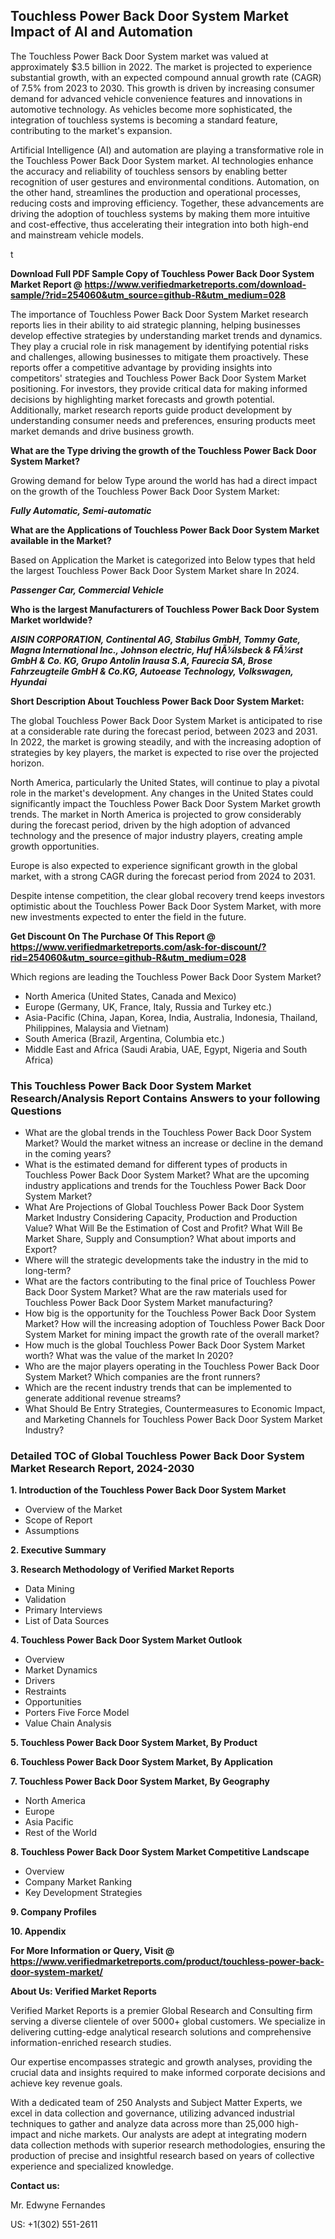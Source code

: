 <h2>Touchless Power Back Door System Market Impact of AI and Automation</h2><p>The Touchless Power Back Door System market was valued at approximately $3.5 billion in 2022. The market is projected to experience substantial growth, with an expected compound annual growth rate (CAGR) of 7.5% from 2023 to 2030. This growth is driven by increasing consumer demand for advanced vehicle convenience features and innovations in automotive technology. As vehicles become more sophisticated, the integration of touchless systems is becoming a standard feature, contributing to the market's expansion.</p><p>Artificial Intelligence (AI) and automation are playing a transformative role in the Touchless Power Back Door System market. AI technologies enhance the accuracy and reliability of touchless sensors by enabling better recognition of user gestures and environmental conditions. Automation, on the other hand, streamlines the production and operational processes, reducing costs and improving efficiency. Together, these advancements are driving the adoption of touchless systems by making them more intuitive and cost-effective, thus accelerating their integration into both high-end and mainstream vehicle models.</p>t</p><p id="" class=""><strong>Download Full PDF Sample Copy of Touchless Power Back Door System Market Report @ <a href="https://www.verifiedmarketreports.com/download-sample/?rid=254060&utm_source=github-R&utm_medium=028" target="_blank">https://www.verifiedmarketreports.com/download-sample/?rid=254060&utm_source=github-R&utm_medium=028</a></strong></p><p>The importance of&nbsp;Touchless Power Back Door System Market research reports lies in their ability to aid strategic planning, helping businesses develop effective strategies by understanding market trends and dynamics. They play a crucial role in risk management by identifying potential risks and challenges, allowing businesses to mitigate them proactively. These reports offer a competitive advantage by providing insights into competitors' strategies and Touchless Power Back Door System Market positioning. For investors, they provide critical data for making informed decisions by highlighting market forecasts and growth potential. Additionally, market research reports guide product development by understanding consumer needs and preferences, ensuring products meet market demands and drive business growth.</p><p><strong>What are the&nbsp;Type driving the growth of the Touchless Power Back Door System Market?</strong></p><p id="" class="">Growing demand for below Type around the world has had a direct impact on the growth of the Touchless Power Back Door System Market:</p><em><strong>Fully Automatic, Semi-automatic</strong></em></p><strong>What are the&nbsp;Applications&nbsp;of Touchless Power Back Door System Market available in the Market?</strong></p><p id="" class="">Based on Application the Market is categorized into Below types that held the largest Touchless Power Back Door System Market share In 2024.</p><em><strong>Passenger Car, Commercial Vehicle</strong></em></p><strong>Who is the largest Manufacturers of Touchless Power Back Door System Market worldwide?</strong></p><p><em><strong>AISIN CORPORATION, Continental AG, Stabilus GmbH, Tommy Gate, Magna International Inc., Johnson electric, Huf HÃ¼lsbeck & FÃ¼rst GmbH & Co. KG, Grupo Antolin Irausa S.A, Faurecia SA, Brose Fahrzeugteile GmbH & Co.KG, Autoease Technology, Volkswagen, Hyundai</strong></em></p><p id="" class=""><strong>Short Description About Touchless Power Back Door System Market:</strong></p><p>The global Touchless Power Back Door System Market is anticipated to rise at a considerable rate during the forecast period, between 2023 and 2031. In 2022, the market is growing steadily, and with the increasing adoption of strategies by key players, the market is expected to rise over the projected horizon.</p><p>North America, particularly the United States, will continue to play a pivotal role in the market's development. Any changes in the United States could significantly impact the Touchless Power Back Door System Market growth trends. The market in North America is projected to grow considerably during the forecast period, driven by the high adoption of advanced technology and the presence of major industry players, creating ample growth opportunities.</p><p>Europe is also expected to experience significant growth in the global market, with a strong CAGR during the forecast period from 2024 to 2031.</p><p>Despite intense competition, the clear global recovery trend keeps investors optimistic about the Touchless Power Back Door System Market, with more new investments expected to enter the field in the future.</p><p id="" class=""><strong>Get Discount On The Purchase Of This Report @ <a href="https://www.verifiedmarketreports.com/ask-for-discount/?rid=254060&utm_source=github-R&utm_medium=028" target="_blank">https://www.verifiedmarketreports.com/ask-for-discount/?rid=254060&utm_source=github-R&utm_medium=028</a></strong></p>Which regions are leading the Touchless Power Back Door System Market?</p><ul><li>North America (United States, Canada and Mexico)</li><li>Europe (Germany, UK, France, Italy, Russia and Turkey etc.)</li><li>Asia-Pacific (China, Japan, Korea, India, Australia, Indonesia, Thailand, Philippines, Malaysia and Vietnam)</li><li>South America (Brazil, Argentina, Columbia etc.)</li><li>Middle East and Africa (Saudi Arabia, UAE, Egypt, Nigeria and South Africa)</li></ul><h3 id="" class="">This Touchless Power Back Door System Market Research/Analysis Report Contains Answers to your following Questions</h3><ul><li>What are the global trends in the Touchless Power Back Door System Market? Would the market witness an increase or decline in the demand in the coming years?</li><li>What is the estimated demand for different types of products in Touchless Power Back Door System Market? What are the upcoming industry applications and trends for the Touchless Power Back Door System Market?</li><li>What Are Projections of Global Touchless Power Back Door System Market Industry Considering Capacity, Production and Production Value? What Will Be the Estimation of Cost and Profit? What Will Be Market Share, Supply and Consumption? What about imports and Export?</li><li>Where will the strategic developments take the industry in the mid to long-term?</li><li>What are the factors contributing to the final price of Touchless Power Back Door System Market? What are the raw materials used for Touchless Power Back Door System Market manufacturing?</li><li>How big is the opportunity for the Touchless Power Back Door System Market? How will the increasing adoption of Touchless Power Back Door System Market for mining impact the growth rate of the overall market?</li><li>How much is the global Touchless Power Back Door System Market worth? What was the value of the market In 2020?</li><li>Who are the major players operating in the Touchless Power Back Door System Market? Which companies are the front runners?</li><li>Which are the recent industry trends that can be implemented to generate additional revenue streams?</li><li>What Should Be Entry Strategies, Countermeasures to Economic Impact, and Marketing Channels for Touchless Power Back Door System Market Industry?</li></ul><h3 id="" class="">Detailed TOC of Global Touchless Power Back Door System Market Research Report, 2024-2030</h3><p id="" class=""><strong>1. Introduction of the Touchless Power Back Door System Market</strong></p><ul><li>Overview of the Market</li><li>Scope of Report</li><li>Assumptions</li></ul><p id="" class=""><strong>2. Executive Summary</strong></p><p id="" class=""><strong>3. Research Methodology of Verified Market Reports</strong></p><ul><li>Data Mining</li><li>Validation</li><li>Primary Interviews</li><li>List of Data Sources</li></ul><p id="" class=""><strong>4. Touchless Power Back Door System Market Outlook</strong></p><ul><li>Overview</li><li>Market Dynamics</li><li>Drivers</li><li>Restraints</li><li>Opportunities</li><li>Porters Five Force Model</li><li>Value Chain Analysis</li></ul><p id="" class=""><strong>5. Touchless Power Back Door System Market, By Product</strong></p><p id="" class=""><strong>6. Touchless Power Back Door System Market, By Application</strong></p><p id="" class=""><strong>7. Touchless Power Back Door System Market, By Geography</strong></p><ul><li>North America</li><li>Europe</li><li>Asia Pacific</li><li>Rest of the World</li></ul><p id="" class=""><strong>8. Touchless Power Back Door System Market Competitive Landscape</strong></p><ul><li>Overview</li><li>Company Market Ranking</li><li>Key Development Strategies</li></ul><p id="" class=""><strong>9. Company Profiles</strong></p><p id="" class=""><strong>10. Appendix</strong></p><p id="" class=""><strong>For More Information or Query, Visit @ <a href="https://www.verifiedmarketreports.com/product/touchless-power-back-door-system-market/" target="_blank">https://www.verifiedmarketreports.com/product/touchless-power-back-door-system-market/</a></strong></p><p id="" class=""><strong>About Us: Verified Market Reports</strong></p><p id="" class="">Verified Market Reports is a premier Global Research and Consulting firm serving a diverse clientele of over 5000+ global customers. We specialize in delivering cutting-edge analytical research solutions and comprehensive information-enriched research studies.</p><p id="" class="">Our expertise encompasses strategic and growth analyses, providing the crucial data and insights required to make informed corporate decisions and achieve key revenue goals.</p><p id="" class="">With a dedicated team of 250 Analysts and Subject Matter Experts, we excel in data collection and governance, utilizing advanced industrial techniques to gather and analyze data across more than 25,000 high-impact and niche markets. Our analysts are adept at integrating modern data collection methods with superior research methodologies, ensuring the production of precise and insightful research based on years of collective experience and specialized knowledge.</p><p id="" class=""><strong>Contact us:</strong></p><p id="" class="">Mr. Edwyne Fernandes</p><p id="" class="">US: +1(302) 551-2611</p>